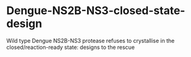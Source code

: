 # Dengue-NS2B-NS3-closed-state-design
Wild type Dengue NS2B-NS3 protease refuses to crystallise in the closed/reaction-ready state: designs to the rescue
